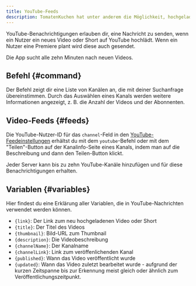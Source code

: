 ```yaml
---
title: YouTube-Feeds
description: TomatenKuchen hat unter anderem die Möglichkeit, hochgeladene Videos oder Shorts von YouTube-Kanälen anzukündigen.
---
```


YouTube-Benachrichtigungen erlauben dir, eine Nachricht zu senden, wenn ein Nutzer ein neues Video oder Short auf YouTube hochlädt.
Wenn ein Nutzer eine Premiere plant wird diese auch gesendet.

Die App sucht alle zehn Minuten nach neuen Videos.

## Befehl {#command}

<Command name="youtube" slash="channel:Kanalname" message="<Kanalname>"></Command>

Der Befehl zeigt dir eine Liste von Kanälen an, die mit deiner Suchanfrage übereinstimmen.
Durch das Auswählen eines Kanals werden weitere Informationen angezeigt, z. B. die Anzahl der Videos und der Abonnenten.

## Video-Feeds {#feeds}

Die YouTube-Nutzer-ID für das `channel`-Feld in den [YouTube-Feedeinstellungen](https://tomatenkuchen.com/dashboard/settings#ytChannels) erhältst du mit dem `youtube`-Befehl oder mit dem "Teilen"-Button auf der Kanalinfo-Seite eines Kanals, indem man auf die Beschreibung und dann den Teilen-Button klickt.

Jeder Server kann bis zu zehn YouTube-Kanäle hinzufügen und für diese Benachrichtigungen erhalten.

## Variablen {#variables}

Hier findest du eine Erklärung aller Variablen, die in YouTube-Nachrichten verwendet werden können.

- `{link}`: Der Link zum neu hochgeladenen Video oder Short
- `{title}`: Der Titel des Videos
- `{thumbnail}`: Bild-URL zum Thumbnail
- `{description}`: Die Videobeschreibung
- `{channelName}`: Der Kanalname
- `{channelLink}`: Link zum veröffenlichenden Kanal
- `{published}`: Wann das Video veröffentlicht wurde
- `{updated}`: Wann das Video zuletzt bearbeitet wurde - aufgrund der kurzen Zeitspanne bis zur Erkennung meist gleich oder ähnlich zum Veröffentlichungszeitpunkt.
